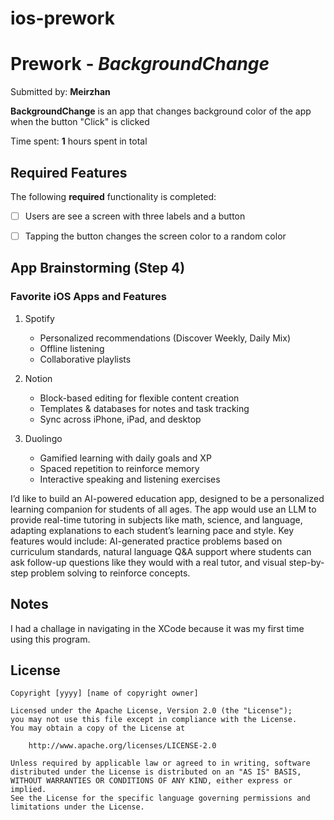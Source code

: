 # ios-prework

# Prework - *BackgroundChange*

Submitted by: **Meirzhan**

**BackgroundChange** is an app that changes background color of the app when the button "Click" is clicked

Time spent: **1** hours spent in total

## Required Features

The following **required** functionality is completed:

- [ ] Users are see a screen with three labels and a button
- [ ] Tapping the button changes the screen color to a random color
 

## App Brainstorming (Step 4)

### Favorite iOS Apps and Features

1. Spotify
   - Personalized recommendations (Discover Weekly, Daily Mix)
   - Offline listening
   - Collaborative playlists

2. Notion
   - Block-based editing for flexible content creation
   - Templates & databases for notes and task tracking
   - Sync across iPhone, iPad, and desktop

3. Duolingo
   - Gamified learning with daily goals and XP
   - Spaced repetition to reinforce memory
   - Interactive speaking and listening exercises

I’d like to build an AI-powered education app, designed to be a personalized learning companion for students of all ages. The app would use an LLM to provide real-time tutoring in subjects like math, science, and language, adapting explanations to each student’s learning pace and style. Key features would include: AI-generated practice problems based on curriculum standards, natural language Q&A support where students can ask follow-up questions like they would with a real tutor, and visual step-by-step problem solving to reinforce concepts.

## Notes

I had a challage in navigating in the XCode because it was my first time using this program.

## License

    Copyright [yyyy] [name of copyright owner]

    Licensed under the Apache License, Version 2.0 (the "License");
    you may not use this file except in compliance with the License.
    You may obtain a copy of the License at

        http://www.apache.org/licenses/LICENSE-2.0

    Unless required by applicable law or agreed to in writing, software
    distributed under the License is distributed on an "AS IS" BASIS,
    WITHOUT WARRANTIES OR CONDITIONS OF ANY KIND, either express or implied.
    See the License for the specific language governing permissions and
    limitations under the License.

